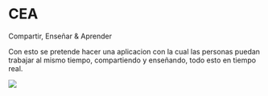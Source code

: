 CEA
===

Compartir, Enseñar &amp; Aprender


Con esto se pretende hacer una aplicacion con la cual las personas puedan trabajar al mismo tiempo, 
compartiendo y enseñando, todo esto en tiempo real.

<img src="http://i.imgur.com/otIRz8f.png" />
